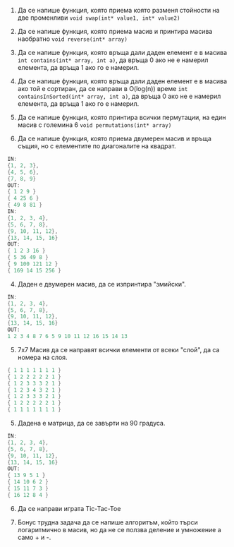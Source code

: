 1. Да се напише функция, която приема която разменя стойности на две променливи `void swap(int* value1, int* value2)`

2. Да се напише функция, която приема масив и принтира масива наобратно `void reverse(int* array)`

3. Да се напише функция, която връща дали даден елемент е в масива `int contains(int* array, int a)`, да връща 0 ако не е намерил елемента, да връща 1 ако го е намерил.

4. Да се напише функция, която връща дали даден елемент е в масива ако той е сортиран, да се направи в O(log(n)) време `int containsInSorted(int* array, int a)`, да връща 0 ако не е намерил елемента, да връща 1 ако го е намерил.

5. Да се напише функция, която принтира всички пермутации, на един масив с големина 6 `void permutations(int* array)`

6. Да се напише функция, която приема двумерен масив и връща същия, но с елементите по диагоналите на квадрат.

```c
IN:
{1, 2, 3},
{4, 5, 6},
{7, 8, 9}
OUT:
{ 1 2 9 }
{ 4 25 6 }
{ 49 8 81 }
IN:
{1, 2, 3, 4},
{5, 6, 7, 8},
{9, 10, 11, 12},
{13, 14, 15, 16}
OUT:
{ 1 2 3 16 }
{ 5 36 49 8 }
{ 9 100 121 12 }
{ 169 14 15 256 }
```

4. Даден е двумерен масив, да се изпринтира "змийски".

```c
IN:
{1, 2, 3, 4},
{5, 6, 7, 8},
{9, 10, 11, 12},
{13, 14, 15, 16}
OUT:
1 2 3 4 8 7 6 5 9 10 11 12 16 15 14 13
```

5. 7x7 Mасив да се направят всички елементи от всеки "слой", да са номера на слоя.

```c
{ 1 1 1 1 1 1 1 }
{ 1 2 2 2 2 2 1 }
{ 1 2 3 3 3 2 1 }
{ 1 2 3 4 3 2 1 }
{ 1 2 3 3 3 2 1 }
{ 1 2 2 2 2 2 1 }
{ 1 1 1 1 1 1 1 }
```

5. Дадена е матрица, да се завърти на 90 градуса.

```c
IN:
{1, 2, 3, 4},
{5, 6, 7, 8},
{9, 10, 11, 12},
{13, 14, 15, 16}
OUT:
{ 13 9 5 1 }
{ 14 10 6 2 }
{ 15 11 7 3 }
{ 16 12 8 4 }
```

6. Да се направи играта Tic-Tac-Toe

7. Бонус трудна задача да се напише алгоритъм, който търси логаритмично в масив, но да не се ползва деление и умножение а само + и -.

